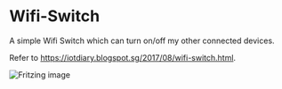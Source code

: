 # Wifi-Switch
A simple Wifi Switch which can turn on/off my other connected devices. 

Refer to https://iotdiary.blogspot.sg/2017/08/wifi-switch.html.

![Fritzing image](https://2.bp.blogspot.com/-CI42MqlXizk/WabWUztKP9I/AAAAAAAA0nw/jLsPKluFKqctBDk3O9J8vpNzMA9bGAzZwCLcBGAs/s1600/wifiswitch_bb.png)
